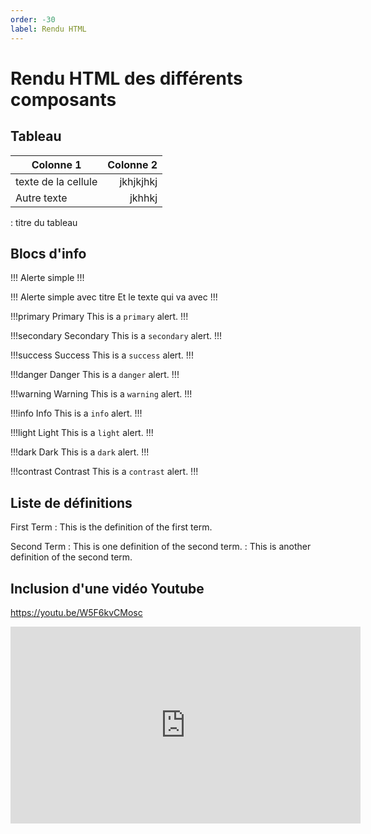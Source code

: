```yaml
---
order: -30
label: Rendu HTML
---
```


# Rendu HTML des différents composants

## Tableau

| Colonne 1           | Colonne 2 |
|---------------------|----------:|
| texte de la cellule | jkhjkjhkj |
| Autre texte         |    jkhhkj |

: titre du tableau

## Blocs d'info

!!!
Alerte simple
!!!

!!! Alerte simple avec titre
Et le texte qui va avec
!!!


!!!primary Primary
This is a `primary` alert.
!!!

!!!secondary Secondary
This is a `secondary` alert.
!!!

!!!success Success
This is a `success` alert.
!!!

!!!danger Danger
This is a `danger` alert.
!!!

!!!warning Warning
This is a `warning` alert.
!!!

!!!info Info
This is a `info` alert.
!!!

!!!light Light
This is a `light` alert.
!!!

!!!dark Dark
This is a `dark` alert.
!!!

!!!contrast Contrast
This is a `contrast` alert.
!!!

## Liste de définitions

First Term
: This is the definition of the first term.

Second Term
: This is one definition of the second term.
: This is another definition of the second term.

## Inclusion d'une vidéo Youtube

https://youtu.be/W5F6kvCMosc

<iframe width="560" height="315" src="https://www.youtube.com/embed/W5F6kvCMosc" title="YouTube video player" frameborder="0" allow="accelerometer; autoplay; clipboard-write; encrypted-media; gyroscope; picture-in-picture" allowfullscreen></iframe>

